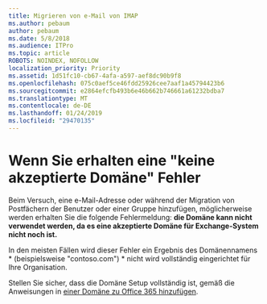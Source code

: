 ```yaml
---
title: Migrieren von e-Mail von IMAP
ms.author: pebaum
author: pebaum
ms.date: 5/8/2018
ms.audience: ITPro
ms.topic: article
ROBOTS: NOINDEX, NOFOLLOW
localization_priority: Priority
ms.assetid: 1d51fc10-cb67-4afa-a597-aef8dc90b9f8
ms.openlocfilehash: 075c0aef5ce46fdd25926cee7aaf1a45794423b6
ms.sourcegitcommit: e2864efcfb493b6e46b662b746661a61232bdba7
ms.translationtype: MT
ms.contentlocale: de-DE
ms.lasthandoff: 01/24/2019
ms.locfileid: "29470135"
---
```

# <a name="when-you-get-a-not-an-accepted-domain-error"></a>Wenn Sie erhalten eine "keine akzeptierte Domäne" Fehler

Beim Versuch, eine e-Mail-Adresse oder während der Migration von Postfächern der Benutzer oder einer Gruppe hinzufügen, möglicherweise werden erhalten Sie die folgende Fehlermeldung: **die Domäne kann nicht verwendet werden, da es eine akzeptierte Domäne für Exchange-System nicht noch ist.**
  
In den meisten Fällen wird dieser Fehler ein Ergebnis des Domänennamens * (beispielsweise "contoso.com") * nicht wird vollständig eingerichtet für Ihre Organisation. 
  
Stellen Sie sicher, dass die Domäne Setup vollständig ist, gemäß die Anweisungen in [einer Domäne zu Office 365 hinzufügen](https://support.office.com/article/6383f56d-3d09-4dcb-9b41-b5f5a5efd611).
  

